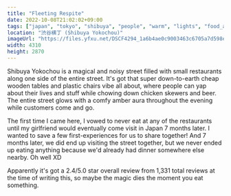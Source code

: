 ```yaml
---
title: "Fleeting Respite"
date: 2022-10-08T21:02:02+09:00
tags: ["japan", "tokyo", "shibuya", "people", "warm", "lights", "food_and_drink", "urban_scenery"]
location: "渋谷横丁 (Shibuya Yokochou)"
imageUrl: "https://files.yfxu.net/DSCF4294_1a6b4ae0c9003463c6705a7d598e230c.jpg"
width: 4310
height: 2870
---
```


Shibuya Yokochou is a magical and noisy street filled with small restaurants along one side of the entire street. It's got that super down-to-earth cheap wooden tables and plastic chairs vibe all about, where people can yap about their lives and stuff while chowing down chicken skewers and beer. The entire street glows with a comfy amber aura throughout the evening while customers come and go.

The first time I came here, I vowed to never eat at any of the restaurants until my girlfriend would eventually come visit in Japan 7 months later. I wanted to save a few first-experiences for us to share together! And 7 months later, we did end up visiting the street together, but we never ended up eating anything because we'd already had dinner somewhere else nearby. Oh well XD

Apparently it's got a 2.4/5.0 star overall review from 1,331 total reviews at the time of writing this, so maybe the magic dies the moment you eat something.
